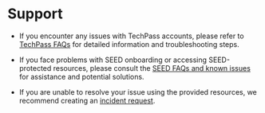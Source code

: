# Support

- If you encounter any issues with TechPass accounts, please refer to [TechPass FAQs](https://docs.developer.tech.gov.sg/docs/techpass-user-guide/support/overview) for detailed information and troubleshooting steps.

- If you face problems with SEED onboarding or accessing SEED-protected resources, please consult the [SEED FAQs and known issues](https://docs.developer.tech.gov.sg/docs/security-suite-for-engineering-endpoint-devices/faqs/seed-faqs) for assistance and potential solutions.

- If you are unable to resolve your issue using the provided resources, we recommend creating an [incident request](https://go.gov.sg/seed-techpass-support). 







